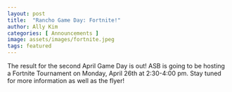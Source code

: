 ```yaml
---
layout: post
title:  "Rancho Game Day: Fortnite!"
author: Ally Kim
categories: [ Announcements ]
image: assets/images/fortnite.jpeg
tags: featured
---
```


The result for the second April Game Day is out! ASB is going to be hosting a Fortnite Tournament on Monday, April 26th at 2:30-4:00 pm. Stay tuned for more information as well as the flyer!
